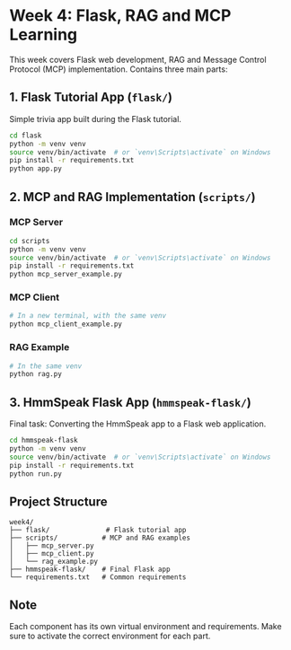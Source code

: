 # Week 4: Flask, RAG and MCP Learning

This week covers Flask web development, RAG and Message Control Protocol (MCP) implementation. Contains three main parts:

## 1. Flask Tutorial App (`flask/`)

Simple trivia app built during the Flask tutorial.

```bash
cd flask
python -m venv venv
source venv/bin/activate  # or `venv\Scripts\activate` on Windows
pip install -r requirements.txt
python app.py
```

## 2. MCP and RAG Implementation (`scripts/`)

### MCP Server
```bash
cd scripts
python -m venv venv
source venv/bin/activate  # or `venv\Scripts\activate` on Windows
pip install -r requirements.txt
python mcp_server_example.py
```

### MCP Client
```bash
# In a new terminal, with the same venv
python mcp_client_example.py
```

### RAG Example
```bash
# In the same venv
python rag.py
```

## 3. HmmSpeak Flask App (`hmmspeak-flask/`)

Final task: Converting the HmmSpeak app to a Flask web application.

```bash
cd hmmspeak-flask
python -m venv venv
source venv/bin/activate  # or `venv\Scripts\activate` on Windows
pip install -r requirements.txt
python run.py
```

## Project Structure

```
week4/
├── flask/              # Flask tutorial app
├── scripts/           # MCP and RAG examples
│   ├── mcp_server.py
│   ├── mcp_client.py
│   └── rag_example.py
├── hmmspeak-flask/    # Final Flask app
└── requirements.txt   # Common requirements
```

## Note

Each component has its own virtual environment and requirements. Make sure to activate the correct environment for each part.